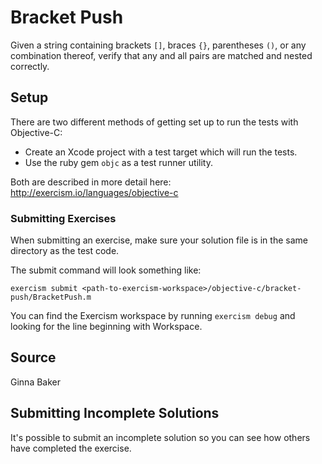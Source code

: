# Bracket Push

Given a string containing brackets `[]`, braces `{}`, parentheses `()`,
or any combination thereof, verify that any and all pairs are matched
and nested correctly.

## Setup

There are two different methods of getting set up to run the tests with Objective-C:

- Create an Xcode project with a test target which will run the tests.
- Use the ruby gem `objc` as a test runner utility.

Both are described in more detail here: http://exercism.io/languages/objective-c

### Submitting Exercises

When submitting an exercise, make sure your solution file is in the same directory as the test code.

The submit command will look something like:

```shell
exercism submit <path-to-exercism-workspace>/objective-c/bracket-push/BracketPush.m
```

You can find the Exercism workspace by running `exercism debug` and looking for the line beginning
with Workspace.

## Source

Ginna Baker

## Submitting Incomplete Solutions
It's possible to submit an incomplete solution so you can see how others have completed the exercise.
